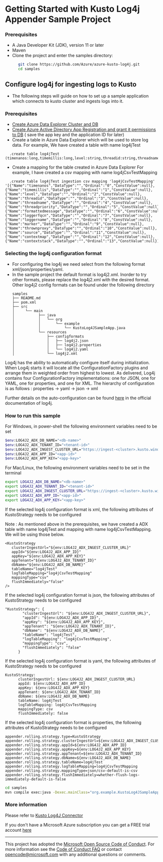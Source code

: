 # Getting Started with Kusto Log4j Appender Sample Project

### Prerequisites

- A Java Developer Kit (JDK), version 11 or later
- Maven
- Clone the project and enter the samples directory:

```sh
      git clone https://github.com/Azure/azure-kusto-log4j.git
      cd samples
```

## Configure log4j for ingesting logs to Kusto

- The following steps will guide on how to set up a sample application which connects to kusto cluster and ingests logs
  into it.

### Prerequisites

- [Create Azure Data Explorer Cluster and DB](https://docs.microsoft.com/en-us/azure/data-explorer/create-cluster-database-portal)
- [Create Azure Active Directory App Registration and grant it permissions to DB](https://docs.microsoft.com/en-us/azure/kusto/management/access-control/how-to-provision-aad-app) (
  save the app key and the application ID for later)
- Create a table in Azure Data Explorer which will be used to store log data.
  For example, We have created a table with name log4jTest

```
  .create table log4jTest (timenanos:long,timemillis:long,level:string,threadid:string,threadname:string,threadpriority:int,formattedmessage:string,loggerfqcn:string,loggername:string,marker:string,thrownproxy:string,source:string,contextmap:string,contextstack:string)
```

- Create a mapping for the table created in Azure Data Explorer
  For example, I have created a csv mapping with name log4jCsvTestMapping

```
  .create table log4jTest ingestion csv mapping 'log4jCsvTestMapping' '[{"Name":"timenanos","DataType":"","Ordinal":"0","ConstValue":null},{"Name":"timemillis","DataType":"","Ordinal":"1","ConstValue":null},{"Name":"level","DataType":"","Ordinal":"2","ConstValue":null},{"Name":"threadid","DataType":"","Ordinal":"3","ConstValue":null},{"Name":"threadname","DataType":"","Ordinal":"4","ConstValue":null},{"Name":"threadpriority","DataType":"","Ordinal":"5","ConstValue":null},{"Name":"formattedmessage","DataType":"","Ordinal":"6","ConstValue":null},{"Name":"loggerfqcn","DataType":"","Ordinal":"7","ConstValue":null},{"Name":"loggername","DataType":"","Ordinal":"8","ConstValue":null},{"Name":"marker","DataType":"","Ordinal":"9","ConstValue":null},{"Name":"thrownproxy","DataType":"","Ordinal":"10","ConstValue":null},{"Name":"source","DataType":"","Ordinal":"11","ConstValue":null},{"Name":"contextmap","DataType":"","Ordinal":"12","ConstValue":null},{"Name":"contextstack","DataType":"","Ordinal":"13","ConstValue":null}]'
```

### Selecting the log4j configuration format

- For configuring the log4j we need select from the following format xml/json/properties/yaml.
- In the sample project the default format is log4j2.xml. Inorder to try other formats, please replace the log4j2.xml
  with the desired format. Other log4j2 config formats can be found under the following directory
   ```
  samples
   ├── README.md
   ├── pom.xml
   ├── src
   │     └── main
   │           ├── java
   │           │   └── org
   │           │       └── example
   │           │           └── KustoLog4JSampleApp.java
   │           └── resources
   │               ├── configformats
   │               │   ├── log4j2.json
   │               │   ├── log4j2.properties
   │               │   └── log4j2.yaml
   │               └── log4j2.xml
  ```                                         

Log4j has the ability to automatically configure itself during initialization. When Log4j starts it will locate all the
ConfigurationFactory plugins and arrange them in weighted order from highest to lowest. As delivered, Log4j contains
four ConfigurationFactory implementations: one for JSON, one for YAML, one for properties, and one for XML.
The hierarchy of configuration is as follows : properties -> yaml -> json -> xml

Further details on the auto-configuration can be
found [here](https://logging.apache.org/log4j/2.x/manual/configuration.html) in the official documentation of log4j.

### How to run this sample

For Windows, in power-shell the following environment variables need to be set

```sh
$env:LOG4J2_ADX_DB_NAME="<db-name>"
$env:LOG4J2_ADX_TENANT_ID="<tenant-id>"                   
$env:LOG4J2_ADX_INGEST_CLUSTER_URL="https://ingest-<cluster>.kusto.windows.net"
$env:LOG4J2_ADX_APP_ID="<app-id>"
$env:LOG4J2_ADX_APP_KEY="<app-key>" 
```

For Mac/Linux, the following environment variables need to be set in the terminal

```sh
export LOG4J2_ADX_DB_NAME="<db-name>"
export LOG4J2_ADX_TENANT_ID="<tenant-id>"
export LOG4J2_ADX_INGEST_CLUSTER_URL="https://ingest-<cluster>.kusto.windows.net"
export LOG4J2_ADX_APP_ID="<app-id>"
export LOG4J2_ADX_APP_KEY="<app-key>"
```

If the selected log4j configuration format is xml, the following attributes of KustoStrategy needs to be configured

Note : As mentioned above in the prerequisites, we have created a ADX table with name log4jTest and mapping with name
log4jCsvTestMapping. We will be using those below.

```
<KustoStrategy
   clusterIngestUrl="${env:LOG4J2_ADX_INGEST_CLUSTER_URL}"
   appId="${env:LOG4J2_ADX_APP_ID}"
   appKey="${env:LOG4J2_ADX_APP_KEY}"
   appTenant="${env:LOG4J2_ADX_TENANT_ID}"
   dbName="${env:LOG4J2_ADX_DB_NAME}"
   tableName="log4jTest"
   logTableMapping="log4jCsvTestMapping"
   mappingType="csv"
   flushImmediately="false"
/>

```

If the selected log4j configuration format is json, the following attributes of KustoStrategy needs to be configured

```
"KustoStrategy": {
        "clusterIngestUrl": "${env:LOG4J2_ADX_INGEST_CLUSTER_URL}",
        "appId": "${env:LOG4J2_ADX_APP_ID}",
        "appKey": "${env:LOG4J2_ADX_APP_KEY}",
        "appTenant": "${env:LOG4J2_ADX_TENANT_ID}",
        "dbName": "${env:LOG4J2_ADX_DB_NAME}",
        "tableName": "log4jTest",
        "logTableMapping": "log4jCsvTestMapping",
        "mappingType": "csv",
        "flushImmediately": "false"
      }
```

If the selected log4j configuration format is yaml, the following attributes of KustoStrategy needs to be configured

```
KustoStrategy:
      clusterIngestUrl: ${env:LOG4J2_ADX_INGEST_CLUSTER_URL}
      appId: ${env:LOG4J2_ADX_APP_ID}
      appKey: ${env:LOG4J2_ADX_APP_KEY}
      appTenant: ${env:LOG4J2_ADX_TENANT_ID}
      dbName: ${env:LOG4J2_ADX_DB_NAME}
      tableName: log4jTest
      logTableMapping: log4jCsvTestMapping
      mappingType: csv
      flushImmediately: false
```

If the selected log4j configuration format is properties, the following attributes of KustoStrategy needs to be
configured

```
appender.rolling.strategy.type=KustoStrategy
appender.rolling.strategy.clusterIngestUrl=${env:LOG4J2_ADX_INGEST_CLUSTER_URL}
appender.rolling.strategy.appId=${env:LOG4J2_ADX_APP_ID}
appender.rolling.strategy.appKey=${env:LOG4J2_ADX_APP_KEY}
appender.rolling.strategy.appTenant=${env:LOG4J2_ADX_TENANT_ID}
appender.rolling.strategy.dbName=${env:LOG4J2_ADX_DB_NAME}
appender.rolling.strategy.tableName=log4jTest
appender.rolling.strategy.logTableMapping=log4jCsvTestMapping
appender.rolling.strategy.mappingType=json/csv-default-is-csv
appender.rolling.strategy.flushImmediately=whether-flush-logs-immediately-default-is-false
```

```sh
cd samples
mvn compile exec:java -Dexec.mainClass="org.example.KustoLog4JSampleApp"

```

### More information

Please refer to [Kusto Log4J Connector](https://github.com/Azure/azure-kusto-log4j)

If you don't have a Microsoft Azure subscription you can get a FREE trial
account [here](http://go.microsoft.com/fwlink/?LinkId=330212)

---

This project has adopted the [Microsoft Open Source Code of Conduct](https://opensource.microsoft.com/codeofconduct/).
For more information see the [Code of Conduct FAQ](https://opensource.microsoft.com/codeofconduct/faq/) or
contact [opencode@microsoft.com](mailto:opencode@microsoft.com) with any additional questions or comments.
